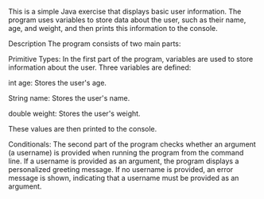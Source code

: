 This is a simple Java exercise that displays basic user information. The program uses variables to store data about the user, such as their name, age, and weight, and then prints this information to the console.

Description The program consists of two main parts:

Primitive Types: In the first part of the program, variables are used to store information about the user. Three variables are defined:

int age: Stores the user's age.

String name: Stores the user's name.

double weight: Stores the user's weight.

These values are then printed to the console.

Conditionals: The second part of the program checks whether an argument (a username) is provided when running the program from the command line. If a username is provided as an argument, the program displays a personalized greeting message. If no username is provided, an error message is shown, indicating that a username must be provided as an argument.
